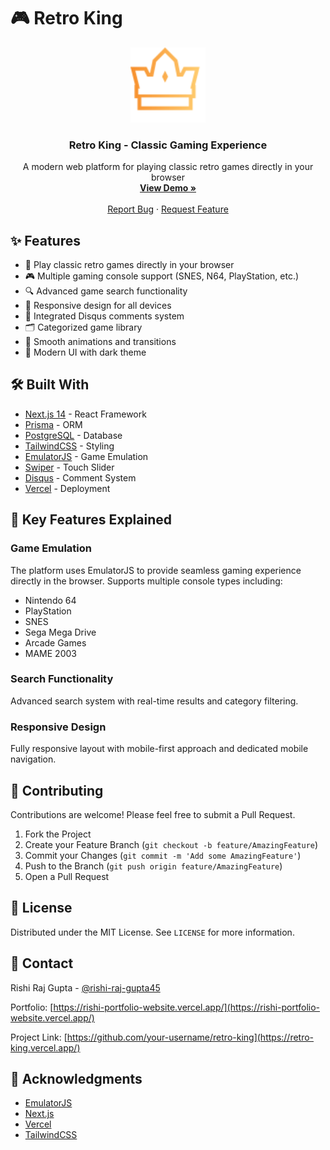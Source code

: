 # 🎮 Retro King

<div align="center">
  <img src="/public/logo.svg" alt="Retro King Logo" width="120" />
  <h3 align="center">Retro King - Classic Gaming Experience</h3>
  <p align="center">
    A modern web platform for playing classic retro games directly in your browser
    <br />
    <a href="https://retro-king.vercel.app"><strong>View Demo »</strong></a>
    <br />
    <br />
    <a href="https://github.com/your-username/retro-king/issues">Report Bug</a>
    ·
    <a href="https://github.com/your-username/retro-king/issues">Request Feature</a>
  </p>
</div>

## ✨ Features

- 🎯 Play classic retro games directly in your browser
- 🎮 Multiple gaming console support (SNES, N64, PlayStation, etc.)
- 🔍 Advanced game search functionality
- 📱 Responsive design for all devices
- 💬 Integrated Disqus comments system
- 🗂️ Categorized game library
- 🌊 Smooth animations and transitions
- 🎨 Modern UI with dark theme

## 🛠️ Built With

- [Next.js 14](https://nextjs.org/) - React Framework
- [Prisma](https://www.prisma.io/) - ORM
- [PostgreSQL](https://www.postgresql.org/) - Database
- [TailwindCSS](https://tailwindcss.com/) - Styling
- [EmulatorJS](https://emulatorjs.org/) - Game Emulation
- [Swiper](https://swiperjs.com/) - Touch Slider
- [Disqus](https://disqus.com/) - Comment System
- [Vercel](https://vercel.com) - Deployment

## 🎯 Key Features Explained

### Game Emulation

The platform uses EmulatorJS to provide seamless gaming experience directly in the browser. Supports multiple console types including:

- Nintendo 64
- PlayStation
- SNES
- Sega Mega Drive
- Arcade Games
- MAME 2003

### Search Functionality

Advanced search system with real-time results and category filtering.

### Responsive Design

Fully responsive layout with mobile-first approach and dedicated mobile navigation.

## 🤝 Contributing

Contributions are welcome! Please feel free to submit a Pull Request.

1. Fork the Project
2. Create your Feature Branch (`git checkout -b feature/AmazingFeature`)
3. Commit your Changes (`git commit -m 'Add some AmazingFeature'`)
4. Push to the Branch (`git push origin feature/AmazingFeature`)
5. Open a Pull Request

## 📝 License

Distributed under the MIT License. See `LICENSE` for more information.

## 👤 Contact

Rishi Raj Gupta - [@rishi-raj-gupta45](https://www.linkedin.com/in/rishi-raj-gupta45/)

Portfolio: [https://rishi-portfolio-website.vercel.app/](https://rishi-portfolio-website.vercel.app/)

Project Link: [https://github.com/your-username/retro-king](https://retro-king.vercel.app/)

## 🙏 Acknowledgments

- [EmulatorJS](https://emulatorjs.org/)
- [Next.js](https://nextjs.org/)
- [Vercel](https://vercel.com)
- [TailwindCSS](https://tailwindcss.com/)
